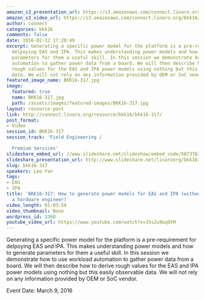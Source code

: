 ```yaml
---
amazon_s3_presentation_url: https://s3.amazonaws.com/connect.linaro.org/bkk16/Presentations/Wednesday/BKK16-317.pdf
amazon_s3_video_url: https://s3.amazonaws.com/connect.linaro.org/bkk16/Videos/Wednesday/BKK16-317%20How%20to%20generate%20power%20models%20for%20EAS%20and%20IPA%20%28without%20talking%20to%20a%20hardware%20engineer%29.mp4
author: connect
categories: bkk16
comments: false
date: 2016-02-22 17:20:49
excerpt: Generating a specific power model for the platform is a pre-requirement for
  delpoying EAS and IPA. This makes understanding power models and how to generate
  parameters for them a useful skill. In this session we demonstrate how to use workload
  automation to gather power data from a board. We will then describe how to derive
  rough values for the EAS and IPA power models using nothing but this easily observable
  data. We will not rely on any information provided by OEM or SoC vendor.
featured_image_name: BKK16-317.jpg
image:
  featured: true
  name: BKK16-317.jpg
  path: /assets/images/featured-images/BKK16-317.jpg
layout: resource-post
link: http://connect.linaro.org/resource/bkk16/bkk16-317/
post_format:
- Video
session_id: BKK16-317
session_track: 'Field Engineering /

  Premium Services'
slideshare_embed_url: //www.slideshare.net/slideshow/embed_code/58737633
slideshare_presentation_url: http://www.slideshare.net/linaroorg/bkk16317-how-to-generate-power-models-for-eas-and-ipa
slug: bkk16-317
speakers: Leo Yan
tags:
- EAS
- IPA
title: 'BKK16-317: How to generate power models for EAS and IPA (without talking to
  a hardware engineer)'
video_length: 01:03:59
video_thumbnail: None
wordpress_id: 3360
youtube_video_url: https://www.youtube.com/watch?v=JSs2u9oqOtM
---
```


Generating a specific power model for the platform is a pre-requirement for delpoying EAS and IPA. This makes understanding power models and how to generate parameters for them a useful skill. In this session we demonstrate how to use workload automation to gather power data from a board. We will then describe how to derive rough values for the EAS and IPA power models using nothing but this easily observable data. We will not rely on any information provided by OEM or SoC vendor.

Event Date: March 9, 2016